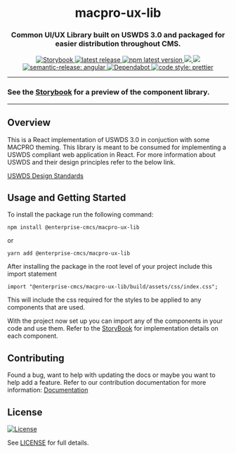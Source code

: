 <!--
Render Markdown in VS Code

SHIFT + CMD/CTRL + V
-->

<h1 align="center" style="border-bottom: none;"> macpro-ux-lib</h1>
<h3 align="center">Common UI/UX Library built on USWDS 3.0 and packaged for easier distribution throughout CMS.</h3>
<p align="center">
  <a href="https://enterprise-cmcs.github.io/macpro-ux-lib/">
    <img alt="Storybook" src="https://img.shields.io/badge/Storybook-Docs-pink.svg">
  </a>
  <a href="https://github.com/cmsgov/macpro-ux-lib/releases/latest">
    <img alt="latest release" src="https://img.shields.io/github/release/cmsgov/macpro-ux-lib.svg">
  </a>
  <a href="https://www.npmjs.com/package/@enterprise-cmcs/macpro-ux-lib">
    <img alt="npm latest version" src="https://img.shields.io/npm/v/@enterprise-cmcs/macpro-ux-lib/latest.svg">
  </a>
  <a href="https://codeclimate.com/github/CMSgov/macpro-ux-lib/maintainability">
    <img src="https://api.codeclimate.com/v1/badges/7aa40b9f69c550a8cf72/maintainability" />
  </a>
  <a href="https://codeclimate.com/github/CMSgov/macpro-ux-lib/test_coverage">
    <img src="https://api.codeclimate.com/v1/badges/7aa40b9f69c550a8cf72/test_coverage" />
  </a>
  <a href="https://github.com/semantic-release/semantic-release">
    <img alt="semantic-release: angular" src="https://img.shields.io/badge/semantic--release-angular-e10079?logo=semantic-release">
  </a>
  <a href="https://dependabot.com/">
    <img alt="Dependabot" src="https://badgen.net/badge/Dependabot/enabled/green?icon=dependabot">
  </a>
  <a href="https://github.com/prettier/prettier">
    <img alt="code style: prettier" src="https://img.shields.io/badge/code_style-prettier-ff69b4.svg?style=flat-square">
  </a>
</p>

---

### See the [Storybook](https://enterprise-cmcs.github.io/macpro-ux-lib/) for a preview of the component library.

---

## Overview

This is a React implementation of USWDS 3.0 in conjuction with some MACPRO theming. This library is meant to be consumed for implementing a USWDS compliant web application in React. For more information about USWDS and their design principles refer to the below link.

[USWDS Design Standards](https://designsystem.digital.gov/design-principles/)

## Usage and Getting Started

To install the package run the following command:

```
npm install @enterprise-cmcs/macpro-ux-lib
```

or

```
yarn add @enterprise-cmcs/macpro-ux-lib
```

After installing the package in the root level of your project include this import statement

```
import "@enterprise-cmcs/macpro-ux-lib/build/assets/css/index.css";
```

This will include the css required for the styles to be applied to any components that are used.

With the project now set up you can import any of the components in your code and use them. Refer to the [StoryBook](https://enterprise-cmcs.github.io/macpro-ux-lib/) for implementation details on each component.

## Contributing

Found a bug, want to help with updating the docs or maybe you want to help add a feature. Refer to our contribution documentation for more information: [Documentation](./docs/CONTRIBUTING.MD)

## License

[![License](https://img.shields.io/badge/License-CC0--1.0--Universal-blue.svg)](https://creativecommons.org/publicdomain/zero/1.0/legalcode)

See [LICENSE](LICENSE) for full details.
